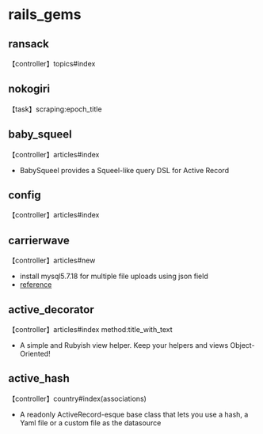 # rails_gems

## ransack

【controller】topics#index

## nokogiri

【task】scraping:epoch_title

## baby_squeel

【controller】articles#index     
* BabySqueel provides a Squeel-like query DSL for Active Record 

## config

【controller】articles#index

## carrierwave

【controller】articles#new  
* install mysql5.7.18 for multiple file uploads using json field
* [reference](https://github.com/carrierwaveuploader/carrierwave)

## active_decorator

【controller】articles#index method:title_with_text  
* A simple and Rubyish view helper. Keep your helpers and views Object-Oriented!

## active_hash 

【controller】country#index(associations)  
* A readonly ActiveRecord-esque base class that lets you use a hash, a Yaml file or a custom file as the datasource 
